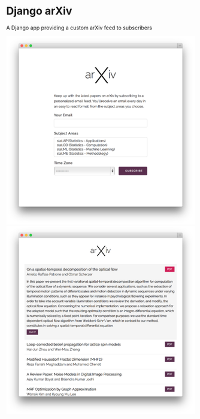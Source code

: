 Django arXiv
============
A Django app providing a custom arXiv feed to subscribers

![Subscribe view](docs/subscribe.png)
![Feed view](docs/feed.png)
